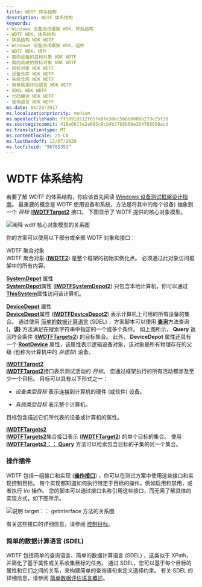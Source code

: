 ```yaml
---
title: WDTF 体系结构
description: WDTF 体系结构
keywords:
- Windows 设备测试框架 WDK，体系结构
- WDTF WDK，体系结构
- 体系结构 WDK WDTF
- Windows 设备测试框架 WDK，组件
- WDTF WDK，组件
- 面向设备的目标对象 WDK WDTF
- 面向系统的目标对象 WDK WDTF
- 目标对象 WDK WDTF
- 设备仓库 WDK WDTF
- 系统仓库 WDK WDTF
- 简单数据评估语言 WDK WDTF
- SDEL WDK WDTF
- 代码模块 WDK WDTF
- 查询语言 WDK WDTF
ms.date: 04/20/2017
ms.localizationpriority: medium
ms.openlocfilehash: ff1891d212f657e0fe3dec56bb800bb279e25f30
ms.sourcegitcommit: 418e6617e2a695c9cb4b37b5b60e264760858acd
ms.translationtype: MT
ms.contentlocale: zh-CN
ms.lasthandoff: 12/07/2020
ms.locfileid: "96785351"
---
```

# <a name="wdtf-architecture"></a>WDTF 体系结构


若要了解 WDTF 的体系结构，你应该首先阅读 [Windows 设备测试框架设计指南](wdtf-overview.md)。 最重要的概念是 WDTF 使用设备和系统，方法是将其中的每个设备) 抽象到一个 *目标* ([**IWDTFTarget2**](/windows-hardware/drivers/ddi/wdtf/nn-wdtf-iwdtftarget2) 接口。 下图显示了 WDTF 提供的核心对象模型。

![阐释 wdtf 核心对象模型的关系图](images/wdtf-objectmodel.gif)

你的方案可以使用以下部分或全部 WDTF 对象和接口：

<a href="" id="wdtf-aggregation-object"></a>WDTF 聚合对象  
WDTF 聚合对象 ([**IWDTF2**](/windows-hardware/drivers/ddi/index)) 是整个框架的初始实例化点。 必须通过此对象访问框架中的所有内容。

<a href="" id="systemdepot-property"></a>[**SystemDepot**](/windows-hardware/drivers/ddi/wdtf/nf-wdtf-iwdtf2-get_systemdepot) 属性  
[**SystemDepot**](/windows-hardware/drivers/ddi/wdtf/nf-wdtf-iwdtf2-get_systemdepot)属性 ([**IWDTFSystemDepot2**](/windows-hardware/drivers/ddi/wdtf/nn-wdtf-iwdtfsystemdepot2)) 只包含本地计算机，你可以通过 [**ThisSystem**](/windows-hardware/drivers/ddi/wdtf/nf-wdtf-iwdtfsystemdepot2-get_thissystem)属性访问该计算机。

<a href="" id="devicedepot-property"></a>[**DeviceDepot**](/windows-hardware/drivers/ddi/wdtf/nf-wdtf-iwdtf2-get_devicedepot) 属性  
[**DeviceDepot**](/windows-hardware/drivers/ddi/wdtf/nf-wdtf-iwdtf2-get_devicedepot)属性 ([**IWDTFDeviceDepot2**](/windows-hardware/drivers/ddi/wdtf/nn-wdtf-iwdtfdevicedepot2)) 表示计算机上可用的所有设备的集合。 通过使用 [简单的数据计算语言](simple-data-evaluation-language-overview.md) (SDEL) ，方案脚本可以使用 [**查询**](/windows-hardware/drivers/ddi/wdtf/nf-wdtf-iwdtftargets2-query)方法查询 (**，该)** 方法满足在搜索字符串中指定的一个或多个条件。 如上图所示， **Query** 返回符合条件 ([**IWDTFTargets2**](/windows-hardware/drivers/ddi/wdtf/nn-wdtf-iwdtftargets2)) 的目标集合。 此外， **DeviceDepot** 属性还具有一个 [**RootDevice**](/windows-hardware/drivers/ddi/wdtf/nf-wdtf-iwdtfdevicedepot2-get_rootdevice) 属性，该属性表示逻辑设备对象，该对象是所有物理存在的父级 (也称为计算机中的 *非虚拟*) 设备。

<a href="" id="iwdtftarget2"></a>[**IWDTFTarget2**](/windows-hardware/drivers/ddi/wdtf/nn-wdtf-iwdtftarget2)  
[**IWDTFTarget2**](/windows-hardware/drivers/ddi/wdtf/nn-wdtf-iwdtftarget2)接口表示测试活动的 *目标*。 您通过框架执行的所有活动都涉及至少一个目标。 目标可以具有以下形式之一：

-   *设备类型目标* 表示连接到计算机的硬件 (或软件) 设备。

-   *系统类型目标* 表示整个计算机。

目标包含描述它们所代表的设备或计算机的属性。

<a href="" id="iwdtftargets2"></a>[**IWDTFTargets2**](/windows-hardware/drivers/ddi/wdtf/nn-wdtf-iwdtftargets2)  
[**IWDTFTargets2**](/windows-hardware/drivers/ddi/wdtf/nn-wdtf-iwdtftargets2)集合接口表示 ([**IWDTFTarget2**](/windows-hardware/drivers/ddi/wdtf/nn-wdtf-iwdtftarget2)) 的单个目标的集合。 使用 [**IWDTFTargets2：： Query**](/windows-hardware/drivers/ddi/wdtf/nf-wdtf-iwdtftargets2-query) 方法可以检索包含目标的子集的另一个集合。

### <a name="action-plug-ins"></a>操作插件

WDTF 包括一组接口和实现 ([**操作接口**](/windows-hardware/drivers/ddi/index)) ，你可以在测试方案中使用这些接口和实现控制目标。 每个实现都知道如何执行特定于目标的操作，例如启用和禁用，或者执行 i/o 操作。 您的脚本可以通过接口名称引用这些接口，而无需了解具体的实现方式，如下图所示。

![说明 target：： getinterface 方法的关系图](images/wdtf-getinterface.gif)

有关这些接口的详细信息，请参阅 [控制目标](controlling-targets.md)。

### <a name="simple-data-evaluation-language-sdel"></a>简单的数据计算语言 (SDEL) 

WDTF 包括简单的查询语言、简单的数据计算语言 (SDEL) ，这类似于 XPath，并简化了基于属性或关系收集目标的任务。 通过 SDEL，您可以基于每个目标的属性和它们之间的关系，来构建简单的查询语句来定义选择约束。 有关 SDEL 的详细信息，请参阅 [简单数据评估语言概述](simple-data-evaluation-language-overview.md)。

 

